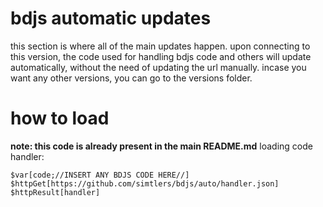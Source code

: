 # bdjs automatic updates
this section is where all of the main updates happen.
upon connecting to this version, the code used for handling bdjs code and others will update automatically, without the need of updating the url manually.
incase you want any other versions, you can go to the versions folder.
# how to load
**note: this code is already present in the main README.md**
loading code handler:
```
$var[code;//INSERT ANY BDJS CODE HERE//]
$httpGet[https://github.com/simtlers/bdjs/auto/handler.json]
$httpResult[handler]
```
